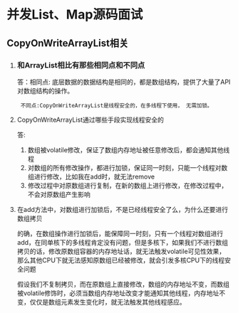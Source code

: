 # 并发List、Map源码面试

## CopyOnWriteArrayList相关

1. ### 和ArrayList相比有那些相同点和不同点

   答：相同点: 底层数据的数据结构是相同的，都是数组结构，提供了大量了API对数组结构的操作。

     	不同点:CopyOnWriteArrayList是线程安全的，在多线程下使用， 无需加锁。

2. CopyOnWriteArrayList通过哪些手段实现线程安全的

    答: 

   1. 数组被volatile修改，保证了数组内存地址被任意修改后，都会通知其他线程
   2. 对数组的所有修改操作，都进行加锁，保证同一时刻，只能一个线程对数组进行修改，比如我在add时，就无法remove
   3. 修改过程中对原数组进行复制，在新的数组上进行修改，在修改过程中，不会对原数组产生影响

3. 在add方法中，对数组进行加锁后，不是已经线程安全了么，为什么还要进行数组拷贝

    的确，在数组操作进行加锁后，能保障同一时刻，只有一个线程对数组进行add，在同单核下的多线程肯定没有问题，但是多核下，如果我们不进行数组拷贝的话，修改原数组容器的内存地址话，就无法触发volatile可见性效果，那么其他CPU下就无法感知原数组已经被修改，就会引发多核CPU下的线程安全问题

   假设我们不复制拷贝，而在原数组上直接修改，数组的内存地址不变，而数组被volatile修饰时，必须当数组内存地址改变才能通知其他线程，内存地址不变，仅仅是数组元素发生变化时，就无法触发其他线程感应。





​		

## 